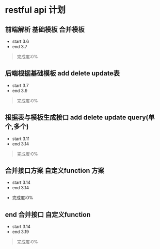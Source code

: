 # restful api 计划

## 前端解析 基础模板 合并模板
+ start 3.6
+ end 3.7
> 完成度:0%

## 后端根据基础模板 add delete update表
+ start 3.7
+ end  3.9
> 完成度:0%

## 根据表与模板生成接口 add delete update query(单个,多个)
+ start 3.11
+ end 3.14
> 完成度:0%

## 合并接口方案  自定义function 方案
+ start 3.14
+ end 3.14
- 完成度:0%

## end 合并接口 自定义function
+ start 3.14
+ end 3.19
> 完成度:0%